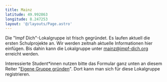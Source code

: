 ```yaml
---
title: Mainz
latitude: 49.992863
longitude: 8.247253
layout: '@/layouts/Page.astro'
---
```


Die "Impf Dich"-Lokalgruppe ist frisch gegründet. Es laufen aktuell die ersten Schulprojekte an. Wir werden zeitnah aktuelle Informationen hier einfügen. Bis dahin kann die Lokalgruppe unter mainz@impf-dich.org erreicht werden.

Interessierte Student\*innen nutzen bitte das Formular ganz unten an diesem Reiter "[Eigene Gruppe gründen](https://impf-dich.org/de/lokalgruppen/eigene-gruppe-gruenden)". Dort kann man sich für diese Lokalgruppe registrieren.
